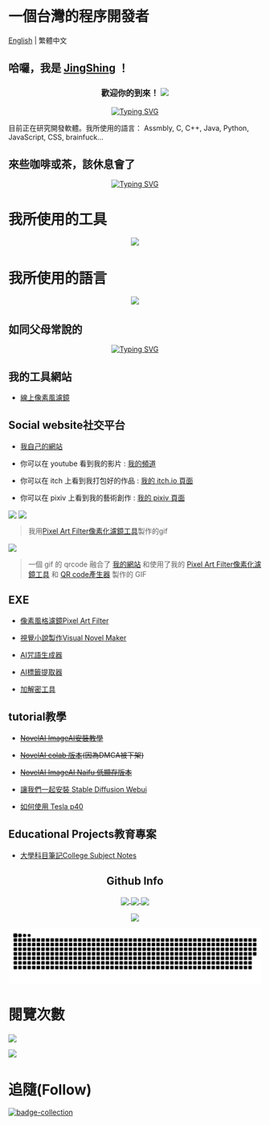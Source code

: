 # 一個台灣的程序開發者
[English](https://github.com/JingShing/JingShing/blob/main/README.md) | 繁體中文
<!--我很抱歉這篇文件的語法很混亂，我混合使用了 md 和 html 的語法，因為 md 沒辦法展示出我想要的效果。-->
<!--順帶一提，我也不太清楚這篇的一些配件的作用和原理。寫出這段代碼的時候的我和上帝很清楚這些代碼、配件和標籤的用法。但當你看到這行註解時，可能就只剩上帝知道這些配件和代碼的用法了。-->
## 哈囉，我是 [JingShing](https://jingshing.com/) ！

<h3 align="center">
    歡迎你的到來！ 
    <img src="https://media.giphy.com/media/hvRJCLFzcasrR4ia7z/giphy.gif" width="25px">
</h3>

<p align="center">
  <a href="https://git.io/typing-svg"><img src="https://readme-typing-svg.herokuapp.com?font=Fira+Code&pause=100000&color=F70000&width=435&lines=你+可+以+在+這+看+到+我+做+的+專+案+！" alt="Typing SVG" /></a>
</p>

目前正在研究開發軟體。我所使用的語言： Assmbly, C, C++, Java, Python, JavaScript, CSS, brainfuck...

## 來些咖啡或茶，該休息會了
<p align="center">
  <a href="https://git.io/typing-svg"><img src="https://readme-typing-svg.herokuapp.com?font=Fira+Code&pause=100000&color=F70000&width=435&lines=生+前+何+必+久+睡+，+死+後+自+會+長+眠" alt="Typing SVG" /></a>
</p>

# 我所使用的工具

<p align="center">
  <a href="https://skillicons.dev">
    <img src="https://skillicons.dev/icons?i=arduino,azure,bash,bootstrap,cloudflare,cmake,discord,django,docker,dotnet,eclipse,flask,git,github,githubactions,gitlab,godot,idea,jquery,latex,linux,matlab,maven,mysql,nginx,powershell,pytorch,vim,vscode," />
  </a>
</p>

# 我所使用的語言

<p align="center">
  <a href="https://skillicons.dev">
    <img src="https://skillicons.dev/icons?i=c,cpp,css,html,java,js,lua,md,nodejs,php,py" />
  </a>
</p>

## 如同父母常說的

<p align="center">
  <a href="https://git.io/typing-svg"><img src="https://readme-typing-svg.herokuapp.com?font=Fira+Code&weight=900&pause=100000&color=F7F7F7&width=550&lines=勇+敢+追+求+你+的+夢+想，你+將+變+得+一+無+所+有" alt="Typing SVG" /></a>
</p>

## 我的工具網站
* [線上像素風濾鏡](https://pixel.jingshing.com/traditional_chinese)

## Social website社交平台
* [我自己的網站](https://jingshing.com/)

* 你可以在 youtube 看到我的影片 : [我的頻道](https://www.youtube.com/channel/UC2cU-8zZmT8uXfjdTQqD7QQ)

* 你可以在 itch 上看到我打包好的作品 : [我的 itch.io 頁面](https://jingshing.itch.io/)

* 你可以在 pixiv 上看到我的藝術創作 : [我的 pixiv 頁面](https://www.pixiv.net/users/17213989)

<div style="width:960px; margin:0 auto;">
<img align="center" height="300em" src="https://raw.githubusercontent.com/JingShing-Tools/Pixel-Art-transform-in-python/main/sample/gif2.gif">
<img align="center" height="300em" src="https://raw.githubusercontent.com/JingShing-Tools/Pixel-Art-transform-in-python/main/sample/subarasi.gif">
</div>

> 我用[Pixel Art Filter像素化濾鏡工具](https://jingshing.itch.io/pixel-art-filter)製作的gif

<div style="width:960px; margin:0 auto;">
  <img align="center" height="300em" src="https://raw.githubusercontent.com/JingShing/QR-Code-Generator/main/sample/qrcode2.gif">
</div>

> 一個 gif 的 qrcode 融合了 [我的網站](https://jingshing.com/) 和使用了我的 [Pixel Art Filter像素化濾鏡工具](https://jingshing.itch.io/pixel-art-filter) 和 [QR code產生器](https://github.com/JingShing/QR-Code-Generator) 製作的 GIF
## EXE

* [像素風格濾鏡Pixel Art Filter](https://jingshing.itch.io/pixel-art-filter)

* [視覺小說製作Visual Novel Maker](https://github.com/JingShing/Visual-Novel-Editor)

* [AI咒語生成器](https://github.com/JingShing/AI-Drawing-Spell-Generator)

* [AI標籤提取器](https://github.com/JingShing/AI-image-tag-extractor)

* [加解密工具](https://github.com/JingShing/Encryptor-Decryptor)

## tutorial教學
* ~~[NovelAI ImageAI安裝教學](https://github.com/JingShing/NovelAI-installation-tutorial)~~

* ~~[NovelAI colab 版本](https://github.com/JingShing/novelai-colab-ver)(因為DMCA被下架)~~

* ~~[NovelAI ImageAI Naifu 低顯存版本](https://github.com/JingShing/NovelAI-4chan-lowvram-ver)~~

* [讓我們一起安裝 Stable Diffusion Webui](https://github.com/JingShing/Lets-start-install-stable-diffusion)

* [如何使用 Tesla p40](https://github.com/JingShing/How-to-use-tesla-p40)

## Educational Projects教育專案
* [大學科目筆記College Subject Notes](https://github.com/university-subject/.github/blob/main/profile/README.md)

<h2 align="center">Github Info</h2>
<p align="center">
  <a href="https://github.com/JingShing">
    <img align="center"
         height="150em"
         src="https://github-readme-stats.vercel.app/api?username=JingShing&show_icons=true&include_all_commits=true&count_private=true&theme=apprentice&hide_border=true&bg_color=0D1117" />
  </a>
    
  <a href="https://github.com/JingShing">
    <img align="center"
         height="150em"
         src="https://github-readme-streak-stats.herokuapp.com/?user=JingShing&theme=black-ice&hide_border=true&stroke=0000&background=0D1117&ring=e05397&fire=e05397&currStreakLabel=e05397" />
  </a>
  <a href="https://github.com/JingShing">
    <img align="center"
         height="150em"
         src="https://github-readme-stats.vercel.app/api/top-langs?username=JingShing&show_icons=true&include_all_commits=true&count_private=true&theme=apprentice&hide_border=true&bg_color=0D1117&layout=compact"
    />
  </a>
<!--     <a href="https://github.com/JingShing">
    <img align="center"
         height="150em"
         src="https://activity-graph.herokuapp.com/graph?username=JingShing&custom_title=My%20Activity%20Graph!&hide_border=true&bg_color=0D1117&line=fff&point=fff&theme=github" />
  </a> -->
</p>

<p align="center">
  <a href="https://github.com/JingShing">
    <img
      align="center"
      src="https://github-profile-trophy.vercel.app/?username=JingShing&theme=onedark&no-frame=true&row=1&&margin-w=20&no-bg=true"/>
  </a>
</a>
</p>
<p align="center">
<img align="center" src="https://github.com/JingShing/JingShing/blob/output/github-contribution-grid-snake-dark.svg"/>
</p>

# 閱覽次數
<img align="center" src="https://profile-counter.glitch.me/{JingShing}/count.svg"/></p>
![](https://komarev.com/ghpvc/?username=JingShing&color=green)

# 追隨(Follow)
[![badge-collection](https://img.shields.io/github/followers/JingShing?label=GitHub&style=social)](https://github.com/JingShing)

